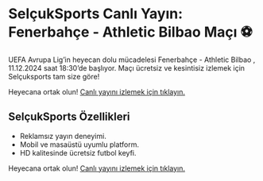 # SelçukSports Canlı Yayın: Fenerbahçe - Athletic Bilbao Maçı ⚽️  
UEFA Avrupa Lig’in heyecan dolu mücadelesi Fenerbahçe - Athletic Bilbao , 11.12.2024 saat 18:30’de başlıyor. Maçı ücretsiz ve kesintisiz izlemek için Selçuksports tam size göre!  

Heyecana ortak olun! [Canlı yayını izlemek için tıklayın.](https://puskastv5.com)


## SelçukSports Özellikleri  
- Reklamsız yayın deneyimi.  
- Mobil ve masaüstü uyumlu platform.  
- HD kalitesinde ücretsiz futbol keyfi.  

Heyecana ortak olun! [Canlı yayını izlemek için tıklayın.](https://puskastv5.com)
